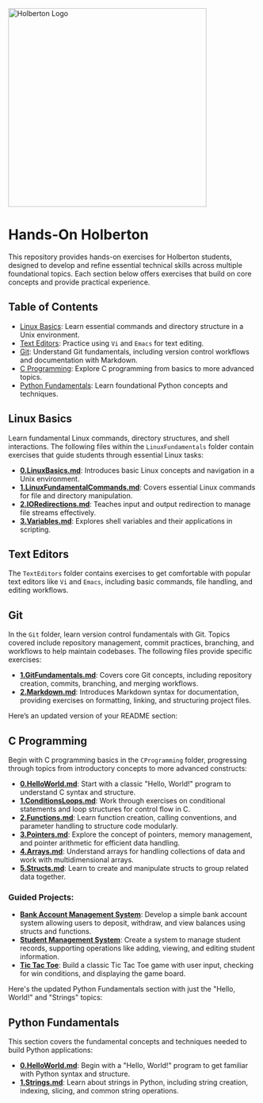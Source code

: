 <img src="https://ml.globenewswire.com/Resource/Download/a08e6c28-55be-44c8-8461-03544f094b38" alt="Holberton Logo" width="400"/>

# Hands-On Holberton

This repository provides hands-on exercises for Holberton students, designed to develop and refine essential technical skills across multiple foundational topics. Each section below offers exercises that build on core concepts and provide practical experience.

## Table of Contents

- [Linux Basics](#linux-basics): Learn essential commands and directory structure in a Unix environment.
- [Text Editors](#text-editors): Practice using `Vi` and `Emacs` for text editing.
- [Git](#git): Understand Git fundamentals, including version control workflows and documentation with Markdown.
- [C Programming](#c-programming): Explore C programming from basics to more advanced topics.
- [Python Fundamentals](#python-fundamentals): Learn foundational Python concepts and techniques.


## Linux Basics

Learn fundamental Linux commands, directory structures, and shell interactions. The following files within the `LinuxFundamentals` folder contain exercises that guide students through essential Linux tasks:

- **[0.LinuxBasics.md](LinuxFundamentals/0.LinuxBasics.md)**: Introduces basic Linux concepts and navigation in a Unix environment.
- **[1.LinuxFundamentalCommands.md](LinuxFundamentals/1.LinuxFundamentalCommands.md)**: Covers essential Linux commands for file and directory manipulation.
- **[2.IORedirections.md](LinuxFundamentals/2.IORedirections.md)**: Teaches input and output redirection to manage file streams effectively.
- **[3.Variables.md](LinuxFundamentals/3.Variables.md)**: Explores shell variables and their applications in scripting.

## Text Editors

The `TextEditors` folder contains exercises to get comfortable with popular text editors like `Vi` and `Emacs`, including basic commands, file handling, and editing workflows.

## Git

In the `Git` folder, learn version control fundamentals with Git. Topics covered include repository management, commit practices, branching, and workflows to help maintain codebases. The following files provide specific exercises:

- **[1.GitFundamentals.md](Git/1.GitFundamentals.md)**: Covers core Git concepts, including repository creation, commits, branching, and merging workflows.
- **[2.Markdown.md](Git/2.Markdown.md)**: Introduces Markdown syntax for documentation, providing exercises on formatting, linking, and structuring project files.

Here’s an updated version of your README section:

## C Programming

Begin with C programming basics in the `CProgramming` folder, progressing through topics from introductory concepts to more advanced constructs:

- **[0.HelloWorld.md](CProgramming/0.HelloWorld.md)**: Start with a classic "Hello, World!" program to understand C syntax and structure.
- **[1.ConditionsLoops.md](CProgramming/1.ConditionsLoops.md)**: Work through exercises on conditional statements and loop structures for control flow in C.
- **[2.Functions.md](CProgramming/2.Functions.md)**: Learn function creation, calling conventions, and parameter handling to structure code modularly.
- **[3.Pointers.md](CProgramming/3.Pointers.md)**: Explore the concept of pointers, memory management, and pointer arithmetic for efficient data handling.
- **[4.Arrays.md](CProgramming/4.Arrays.md)**: Understand arrays for handling collections of data and work with multidimensional arrays.
- **[5.Structs.md](CProgramming/5.Structs.md)**: Learn to create and manipulate structs to group related data together.

### Guided Projects:
- **[Bank Account Management System](GuidedProject-BankAccountManagementSystem.md)**: Develop a simple bank account system allowing users to deposit, withdraw, and view balances using structs and functions.
- **[Student Management System](CProgramming/GuidedProject-StudentManagementSystem.md)**: Create a system to manage student records, supporting operations like adding, viewing, and editing student information.
- **[Tic Tac Toe](CProgramming/GuidedProject-TicTacToe.md)**: Build a classic Tic Tac Toe game with user input, checking for win conditions, and displaying the game board.

Here's the updated Python Fundamentals section with just the "Hello, World!" and "Strings" topics:

## Python Fundamentals

This section covers the fundamental concepts and techniques needed to build Python applications:

- **[0.HelloWorld.md](PythonProgramming/0.HelloWorld.md)**: Begin with a "Hello, World!" program to get familiar with Python syntax and structure.
- **[1.Strings.md](PythonProgramming/1.Strings.md)**: Learn about strings in Python, including string creation, indexing, slicing, and common string operations.

